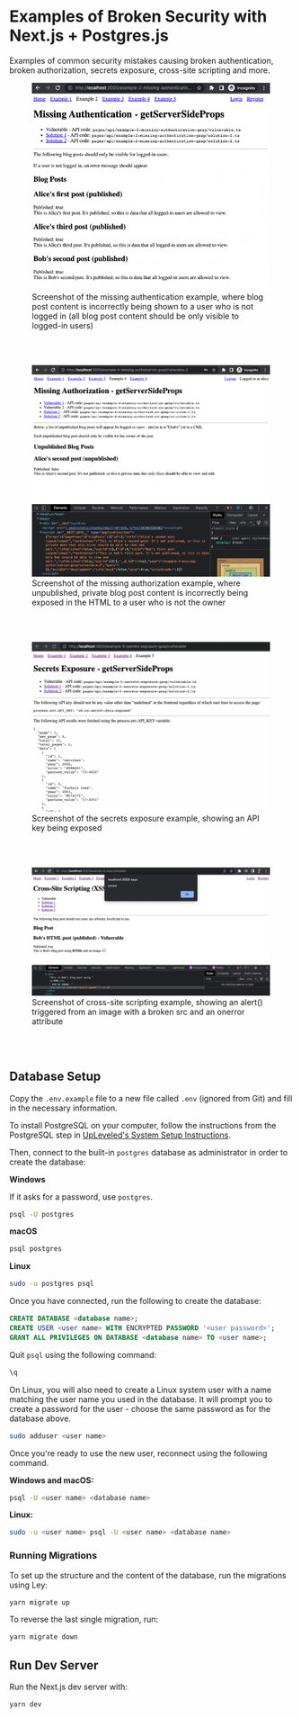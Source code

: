 # Examples of Broken Security with Next.js + Postgres.js

Examples of common security mistakes causing broken authentication, broken authorization, secrets exposure, cross-site scripting and more.

<figure>
  <img src="2-missing-authentication.png" alt="" />
  <figcaption>Screenshot of the missing authentication example, where blog post content is incorrectly being shown to a user who is not logged in (all blog post content should be only visible to logged-in users)</figcaption>
</figure>

<br /><br />

<figure>
  <img src="4-missing-authorization.png" alt="" />
  <figcaption>Screenshot of the missing authorization example, where unpublished, private blog post content is incorrectly being exposed in the HTML to a user who is not the owner</figcaption>
</figure>

<br /><br />

<figure>
  <img src="5-secrets-exposure.png" alt="" />
  <figcaption>Screenshot of the secrets exposure example, showing an API key being exposed</figcaption>
</figure>

<br /><br />

<figure>
  <img src="6-cross-site-scripting.png" alt="" />
  <figcaption>Screenshot of cross-site scripting example, showing an alert() triggered from an image with a broken src and an onerror attribute</figcaption>
</figure>

<br /><br />

## Database Setup

Copy the `.env.example` file to a new file called `.env` (ignored from Git) and fill in the necessary information.

To install PostgreSQL on your computer, follow the instructions from the PostgreSQL step in [UpLeveled's System Setup Instructions](https://github.com/upleveled/system-setup/blob/master/readme.md).

Then, connect to the built-in `postgres` database as administrator in order to create the database:

**Windows**

If it asks for a password, use `postgres`.

```bash
psql -U postgres
```

**macOS**

```bash
psql postgres
```

**Linux**

```bash
sudo -u postgres psql
```

Once you have connected, run the following to create the database:

```sql
CREATE DATABASE <database name>;
CREATE USER <user name> WITH ENCRYPTED PASSWORD '<user password>';
GRANT ALL PRIVILEGES ON DATABASE <database name> TO <user name>;
```

Quit `psql` using the following command:

```bash
\q
```

On Linux, you will also need to create a Linux system user with a name matching the user name you used in the database. It will prompt you to create a password for the user - choose the same password as for the database above.

```bash
sudo adduser <user name>
```

Once you're ready to use the new user, reconnect using the following command.

**Windows and macOS:**

```bash
psql -U <user name> <database name>
```

**Linux:**

```bash
sudo -u <user name> psql -U <user name> <database name>
```

### Running Migrations

To set up the structure and the content of the database, run the migrations using Ley:

```bash
yarn migrate up
```

To reverse the last single migration, run:

```bash
yarn migrate down
```

## Run Dev Server

Run the Next.js dev server with:

```bash
yarn dev
```
